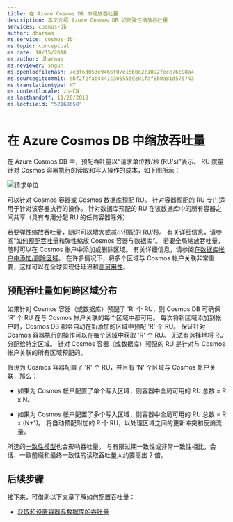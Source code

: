 ```yaml
---
title: 在 Azure Cosmos DB 中缩放吞吐量
description: 本文介绍 Azure Cosmos DB 如何弹性缩放吞吐量
services: cosmos-db
author: dharmas
ms.service: cosmos-db
ms.topic: conceptual
ms.date: 10/15/2018
ms.author: dharmas
ms.reviewer: sngun
ms.openlocfilehash: 7e3f6d053e9466f07e15b0c2c1092fece76c98a4
ms.sourcegitcommit: ebf2f2fab4441c3065559201faf8b0a81d575743
ms.translationtype: HT
ms.contentlocale: zh-CN
ms.lasthandoff: 11/20/2018
ms.locfileid: "52160658"
---
```

# <a name="scaling-throughput-in-azure-cosmos-db"></a>在 Azure Cosmos DB 中缩放吞吐量

在 Azure Cosmos DB 中，预配吞吐量以“请求单位数/秒 (RU/s)”表示。 RU 度量针对 Cosmos 容器执行的读取和写入操作的成本，如下图所示：

![请求单位](./media/scale-throughput/figure1.png)

可以针对 Cosmos 容器或 Cosmos 数据库预配 RU。 针对容器预配的 RU 专门适用于针对该容器执行的操作。 针对数据库预配的 RU 在该数据库中的所有容器之间共享（具有专用分配 RU 的任何容器除外）

若要弹性缩放吞吐量，随时可以增大或减小预配的 RU/秒。 有关详细信息，请参阅“[如何预配吞吐量](set-throughput.md)和弹性缩放 Cosmos 容器与数据库”。 若要全局缩放吞吐量，随时可以在 Cosmos 帐户中添加或删除区域。 有关详细信息，请参阅[在数据库帐户中添加/删除区域](how-to-manage-database-account.md#addremove-regions-from-your-database-account)。 在许多情况下，将多个区域与 Cosmos 帐户关联非常重要，这样可以在全球实现低延迟和[高可用性](high-availability.md)。

## <a name="how-provisioned-throughput-is-distributed-across-regions"></a>预配吞吐量如何跨区域分布

如果针对 Cosmos 容器（或数据库）预配了 'R' 个 RU，则 Cosmos DB 可确保 'R' 个 RU 在与 Cosmos 帐户关联的每个区域中都可用。 每次将新区域添加到帐户时，Cosmos DB 都会自动在新添加的区域中预配 'R' 个 RU。 保证针对 Cosmos 容器执行的操作可以在每个区域中获取 'R' 个 RU。 无法有选择地将 RU 分配给特定区域。 针对 Cosmos 容器（或数据库）预配的 RU 是针对与 Cosmos 帐户关联的所有区域预配的。

假设为 Cosmos 容器配置了 'R' 个 RU，并且有 'N' 个区域与 Cosmos 帐户关联，那么：

- 如果为 Cosmos 帐户配置了单个写入区域，则容器中全局可用的 RU 总数 = R x N。

- 如果为 Cosmos 帐户配置了多个写入区域，则容器中全局可用的 RU 总数 = R x (N+1)。 将自动预配附加的 R 个 RU，以处理区域之间的更新冲突和反熵流量。

所选的[一致性模型](consistency-levels.md)也会影响吞吐量。 与有限过期一致性或非常一致性相比，会话、一致前缀和最终一致性的读取吞吐量大约要高出 2 倍。

## <a name="next-steps"></a>后续步骤

接下来，可借助以下文章了解如何配置吞吐量：

* [获取和设置容器与数据库的吞吐量](set-throughput.md) 

